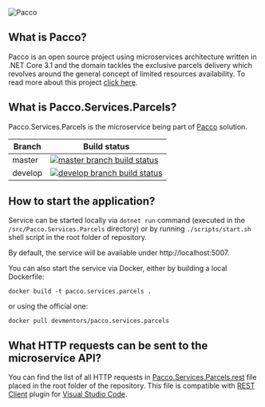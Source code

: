 ![Pacco](https://raw.githubusercontent.com/devmentors/Pacco/master/assets/pacco_logo.png)

**What is Pacco?**
----------------

Pacco is an open source project using microservices architecture written in .NET Core 3.1 and the domain tackles the exclusive parcels delivery which revolves around the general concept of limited resources availability. To read more about this project [click here](https://github.com/devmentors/Pacco).

**What is Pacco.Services.Parcels?**
----------------

Pacco.Services.Parcels is the microservice being part of [Pacco](https://github.com/devmentors/Pacco) solution.

|Branch             |Build status                                                  
|-------------------|-----------------------------------------------------
|master             |[![master branch build status](https://api.travis-ci.org/devmentors/Pacco.Services.Parcels.svg?branch=master)](https://travis-ci.org/devmentors/Pacco.Services.Parcels)
|develop            |[![develop branch build status](https://api.travis-ci.org/devmentors/Pacco.Services.Parcels.svg?branch=develop)](https://travis-ci.org/devmentors/Pacco.Services.Parcels/branches)

**How to start the application?**
----------------

Service can be started locally via `dotnet run` command (executed in the `/src/Pacco.Services.Parcels` directory) or by running `./scripts/start.sh` shell script in the root folder of repository.

By default, the service will be available under http://localhost:5007.

You can also start the service via Docker, either by building a local Dockerfile: 

`docker build -t pacco.services.parcels .` 

or using the official one: 

`docker pull devmentors/pacco.services.parcels`

**What HTTP requests can be sent to the microservice API?**
----------------

You can find the list of all HTTP requests in [Pacco.Services.Parcels.rest](https://github.com/devmentors/Pacco.Services.Parcels/blob/master/Pacco.Services.Parcels.rest) file placed in the root folder of the repository.
This file is compatible with [REST Client](https://marketplace.visualstudio.com/items?itemName=humao.rest-client) plugin for [Visual Studio Code](https://code.visualstudio.com). 
